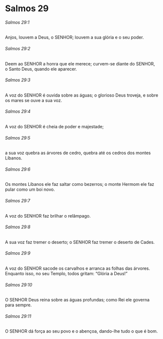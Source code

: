 # Salmos 29

###### Salmos 29:1

Anjos, louvem a Deus, o SENHOR; louvem a sua glória e o seu poder.

###### Salmos 29:2

Deem ao SENHOR a honra que ele merece; curvem-se diante do SENHOR, o Santo Deus, quando ele aparecer.

###### Salmos 29:3

A voz do SENHOR é ouvida sobre as águas; o glorioso Deus troveja, e sobre os mares se ouve a sua voz.

###### Salmos 29:4

A voz do SENHOR é cheia de poder e majestade;

###### Salmos 29:5

a sua voz quebra as árvores de cedro, quebra até os cedros dos montes Líbanos.

###### Salmos 29:6

Os montes Líbanos ele faz saltar como bezerros; o monte Hermom ele faz pular como um boi novo.

###### Salmos 29:7

A voz do SENHOR faz brilhar o relâmpago.

###### Salmos 29:8

A sua voz faz tremer o deserto; o SENHOR faz tremer o deserto de Cades.

###### Salmos 29:9

A voz do SENHOR sacode os carvalhos e arranca as folhas das árvores. Enquanto isso, no seu Templo, todos gritam: “Glória a Deus!”

###### Salmos 29:10

O SENHOR Deus reina sobre as águas profundas; como Rei ele governa para sempre.

###### Salmos 29:11

O SENHOR dá força ao seu povo e o abençoa, dando-lhe tudo o que é bom.

